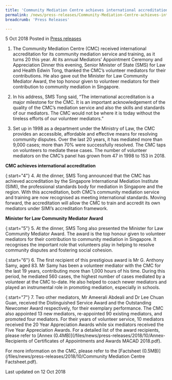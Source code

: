 ```yaml
---
title: 'Community Mediation Centre achieves international accreditation, thanked volunteers as it turns 20 this year'
permalink: /news/press-releases/Community-Mediation-Centre-achieves-international-accreditation
breadcrumb: 'Press Releases'

---
```



5 Oct 2018 Posted in [Press releases](/news/press-releases)

1. The Community Mediation Centre (CMC) received international accreditation for its community mediation service and training, as it turns 20 this year. At its annual Mediators’ Appointment Ceremony and Appreciation Dinner this evening, Senior Minister of State (SMS) for Law and Health Edwin Tong, thanked the CMC’s volunteer mediators for their contributions. He also gave out the Minister for Law Community Mediator Award, the top honour given to volunteer mediators for their contribution to community mediation in Singapore.

2. In his address, SMS Tong said, “The international accreditation is a major milestone for the CMC. It is an important acknowledgement of the quality of the CMC’s mediation service and also the skills and standards of our mediators. The CMC would not be where it is today without the tireless efforts of our volunteer mediators.”

3. Set up in 1998 as a department under the Ministry of Law, the CMC provides an accessible, affordable and effective means for resolving community disputes. Over the last 20 years, it has mediated more than 9,000 cases; more than 70% were successfully resolved. The CMC taps on volunteers to mediate these cases. The number of volunteer mediators on the CMC’s panel has grown from 47 in 1998 to 153 in 2018.

**CMC achieves international accreditation**

{:start="4"}
4. At the dinner, SMS Tong announced that the CMC has achieved accreditation by the Singapore International Mediation Institute (SIMI), the professional standards body for mediation in Singapore and the region. With this accreditation, both CMC’s community mediation service and training are now recognised as meeting international standards. Moving forward, the accreditation will allow the CMC to train and accredit its own mediators under SIMI’s accreditation framework.

**Minister for Law Community Mediator Award**

{:start="5"}
5. At the dinner, SMS Tong also presented the Minister for Law Community Mediator Award. The award is the top honour given to volunteer mediators for their contribution to community mediation in Singapore. It recognises the important role that volunteers play in helping to resolve community disputes and fostering social cohesion.

{:start="6"}
6. The first recipient of this prestigious award is Mr G. Anthony Samy, aged 83. Mr Samy has been a volunteer mediator with the CMC for the last 19 years, contributing more than 1,000 hours of his time. During this period, he mediated 560 cases, the highest number of cases mediated by a volunteer at the CMC to-date. He also helped to coach newer mediators and played an instrumental role in promoting mediation, especially in schools.  

{:start="7"}
7. Two other mediators, Mr Ameerali Abdeali and Dr Lee Chuan Guan, received the Distinguished Service Award and the Outstanding Newcomer Award respectively, for their exemplary performance. The CMC also appointed 13 new mediators, re-appointed 90 existing mediators, and promoted four mediators. For their years of volunteer service, 10 mediators received the 20 Year Appreciation Awards while six mediators received the Five Year Appreciation Awards. For a detailed list of the award recipients, please refer to [Annex (0.4MB)](/files/news/press-releases/2018/10/Annex-Recipients of Certificates of Appointments and Awards MACAD 2018.pdf).

For more information on the CMC, please refer to the [Factsheet (0.5MB)](/files/news/press-releases/2018/10/Community Mediation Centre Factsheet.pdf).


<p class="right-side-updated">Last updated on 12 Oct 2018</p>
